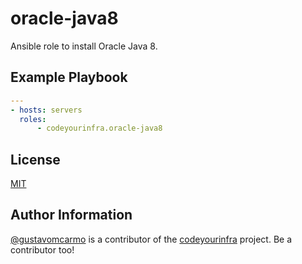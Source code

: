 # oracle-java8

Ansible role to install Oracle Java 8.

## Example Playbook

```yml
---
- hosts: servers
  roles:
      - codeyourinfra.oracle-java8
```

## License

[MIT](https://opensource.org/licenses/MIT)

## Author Information

[@gustavomcarmo](https://github.com/gustavomcarmo) is a contributor of the [codeyourinfra](https://github.com/codeyourinfra/codeyourinfra) project. Be a contributor too!
